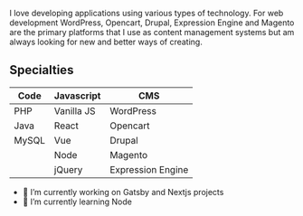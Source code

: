 <p>I love developing applications using various types of technology. For web development WordPress, Opencart, Drupal, Expression Engine and Magento are the primary platforms that I use as content management systems but am always looking for new and better ways of creating.
</p>


## Specialties

| Code | Javascript | CMS |
| --- | --- | --- |
| PHP | Vanilla JS | WordPress |
| Java | React | Opencart |
| MySQL | Vue | Drupal |
|   | Node | Magento |
|   | jQuery | Expression Engine |



<!--
**timmiesheehan/timmiesheehan** is a ✨ _special_ ✨ repository because its `README.md` (this file) appears on your GitHub profile.
-->

- 🔭 I’m currently working on Gatsby and Nextjs projects
- 🌱 I’m currently learning Node

